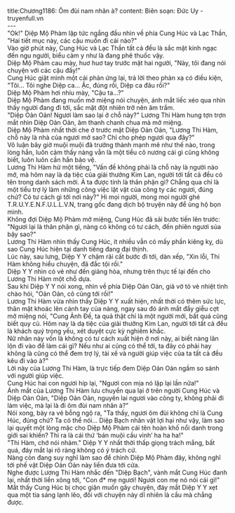 title:Chương1186: Ôm đùi nam nhân à?
content:
Biên soạn: Đức Uy - truyenfull.vn<br>---<br>"Ok!" Diệp Mộ Phàm lập tức ngẩng đầu nhìn về phía Cung Húc và Lạc Thần, "Hai tiết mục này, các cậu muốn đi cái nào?"<br>Vào giờ phút này, Cung Húc và Lạc Thần tất cả đều là sắc mặt kinh ngạc đến ngu người, biểu cảm y như là đang phê thuốc vậy.<br>Diệp Mộ Phàm cau mày, huơ huơ tay trước mặt hai người, "Này, tôi đang nói chuyện với các cậu đấy!"<br>Cung Húc giật mình một cái phản ứng lại, trả lời theo phản xạ có điều kiện, "Tôi... Tôi nghe Diệp ca... Ặc, đúng rồi, Diệp ca đâu rồi?"<br>Diệp Mộ Phàm hơi nhíu mày, "Cậu ta...?"<br>Diệp Mộ Phàm đang muốn mở miệng nói chuyện, ánh mắt liếc xéo qua nhìn thấy người đang đi tới, sắc mặt đột nhiên trở nên âm trầm.<br>"Diệp Oản Oản! Ngươi làm sao lại ở chỗ này?" Lương Thi Hàm hung tợn trợn mắt nhìn Diệp Oản Oản, âm thanh chanh chua mà mở miệng.<br>Diệp Mộ Phàm nhất thời che ở trước mặt Diệp Oản Oản, "Lương Thi Hàm, chỗ này là nhà của ngươi mở sao? Chỉ cho phép ngươi qua đây?"<br>Vô luận bây giờ muội muội đã trưởng thành mạnh mẽ như thế nào, trong lòng hắn, luôn cảm thấy nàng vẫn là một tiểu cô nương cái gì cũng không biết, luôn luôn cần hắn bảo vệ.<br>Lương Thi Hàm hừ một tiếng, "Vấn đề không phải là chỗ này là người nào mở, mà hôm nay là dạ tiệc của giải thưởng Kim Lan, người tới tất cả đều có tên trong danh sách mời. Ả ta được tính là thân phận gì? Chẳng qua chỉ là một tiểu trợ lý làm những công việc lặt vặt của công ty các ngươi, đúng chứ? Có tư cách gì tới nơi này?" Hi mọi người, mong mọi người ghé T.R.U.Y.E.N.F.U.L.L.V.N, trang gốc đang dịch bộ truyện này để ủng hộ bọn mình.<br>Không đợi Diệp Mộ Phàm mở miệng, Cung Húc đã sải bước tiến lên trước: "Ngươi lại là thân phận gì, nàng có không có tư cách, đến phiên ngươi sủa bậy sao?"<br>Lương Thi Hàm nhìn thấy Cung Húc, ít nhiều vẫn có mấy phần kiêng kỵ, dù sao Cung Húc hiện tại danh tiếng đang đại thịnh.<br>Lúc này, sau lưng, Diệp Y Y chậm rãi cất bước đi tới, dàn xếp, "Xin lỗi, Thi Hàm không hiểu chuyện, đã đắc tội rồi."<br>Diệp Y Y nhìn có vẻ như đến giảng hòa, nhưng trên thực tế lại đến cho Lương Thi Hàm một chỗ dựa.<br>Sau khi Diệp Y Y nói xong, nhìn về phía Diệp Oản Oản, giả vờ tỏ vẻ nhiệt tình chào hỏi, "Oản Oản, cô cũng tới rồi!"<br>Lương Thi Hàm vừa nhìn thấy Diệp Y Y xuất hiện, nhất thời có thêm sức lực, thân mật khoác lên cánh tay của nàng, ngay sau đó ánh mắt đầy giễu cợt mở miệng nói, "Cung Ảnh Đế, ta quả thật chỉ là một người mới, bất quá cũng biết quy củ. Hôm nay là dạ tiệc của giải thưởng Kim Lan, người tới tất cả đều là khách quý trọng yếu, xét duyệt cực kỳ nghiêm khắc.<br>Nữ nhân này vốn là không có tư cách xuất hiện ở nơi này, ai biết nàng lăn lộn đi vào để làm cái gì? Nếu như ai cũng có thể tới, ta đây có phải hay không là cũng có thể đem trợ lý, tài xế và người giúp việc của ta tất cả đều kêu đi vào à?"<br>Lời này của Lương Thi Hàm, là trực tiếp đem Diệp Oản Oản ngầm so sánh với người giúp việc.<br>Cung Húc hai con ngươi híp lại, "Ngươi con mịa nó lặp lại lần nữa!"<br>Ánh mắt của Lương Thi Hàm lưu chuyển qua lại ở trên người Cung Húc và Diệp Oản Oản, "Diệp Oản Oản, nguyên lai ngươi vào công ty, không phải đi làm việc, mà lại là đi ôm đùi nam nhân à?"<br>Nói xong, bày ra vẻ bỗng ngộ ra, "Ta thấy, ngươi ôm đùi không chỉ là Cung Húc, đúng chứ? Ta có thể nói... Diệp Bạch nhân vật lợi hại như vậy, làm sao lại quyết một lòng mặc cho Diệp Mộ Phàm cái tên hoàn khố nổi danh trong giới sai khiến? Thì ra là cái thứ ‘bán muội cầu vinh’ ha ha ha!"<br>"Thi Hàm, chớ nói nhảm." Diệp Y Y nhất thời thấp giọng trách mắng, bất quá, đáy mắt lại rõ ràng không có ý trách cứ.<br>Nàng còn đang suy nghĩ làm sao để chỉnh Diệp Mộ Phàm đây, không nghĩ tới phế vật Diệp Oản Oản này liền đưa tới cửa.<br>Nghe được Lương Thi Hàm nhắc đến "Diệp Bạch", vành mắt Cung Húc đanh lại, nhất thời liền xông tới, "Con đ* mẹ ngươi! Ngươi con mẹ nó nói cái gì!"<br>Mắt thấy Cung Húc bị chọc giận muốn gây chuyện, đáy mắt Diệp Y Y xẹt qua một tia sáng lạnh lẽo, đối với chuyện này dĩ nhiên là cầu mà chẳng được.